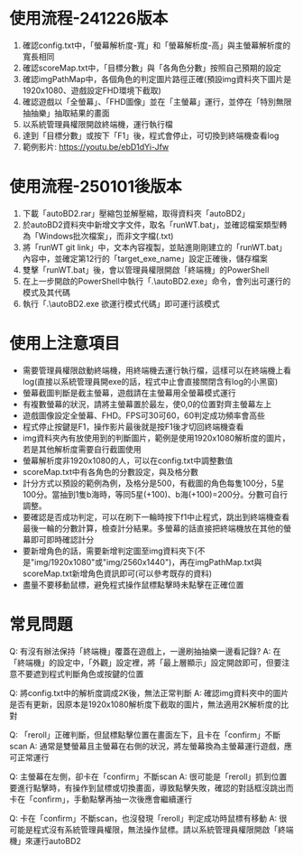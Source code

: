 # 使用流程-241226版本
1. 確認config.txt中，「螢幕解析度-寬」和「螢幕解析度-高」與主螢幕解析度的寬長相同
2. 確認scoreMap.txt中，「目標分數」與「各角色分數」按照自己預期的設定
3. 確認imgPathMap中，各個角色的判定圖片路徑正確(預設img資料夾下圖片是1920x1080、遊戲設定FHD環境下截取)
4. 確認遊戲以「全螢幕」、「FHD圖像」並在「主螢幕」運行，並停在「特別無限抽抽樂」抽取結果的畫面
5. 以系統管理員權限開啟終端機，運行執行檔
6. 達到「目標分數」或按下「F1」後，程式會停止，可切換到終端機查看log
7. 範例影片: https://youtu.be/ebD1dYi-Jfw

# 使用流程-250101後版本
1. 下載「autoBD2.rar」壓縮包並解壓縮，取得資料夾「autoBD2」
2. 於autoBD2資料夾中新增文字文件，取名「runWT.bat」，並確認檔案類型轉為「Windows批次檔案」，而非文字檔(.txt)
3. 將「runWT git link」中，文本內容複製，並貼進剛剛建立的「runWT.bat」內容中，並確定第12行的「target_exe_name」設定正確後，儲存檔案
4. 雙擊「runWT.bat」後，會以管理員權限開啟「終端機」的PowerShell
5. 在上一步開啟的PowerShell中執行「.\autoBD2.exe」命令，會列出可運行的模式及其代碼
6. 執行「.\autoBD2.exe 欲運行模式代碼」即可運行該模式

# 使用上注意項目
- 需要管理員權限啟動終端機，用終端機去運行執行檔，這樣可以在終端機上看log(直接以系統管理員開exe的話，程式中止會直接關閉含有log的小黑窗)
- 螢幕截圖判斷是截主螢幕，遊戲請在主螢幕用全螢幕模式運行
- 有複數螢幕的狀況，請將主螢幕置於最左，使0,0的位置對齊主螢幕左上
- 遊戲圖像設定全螢幕、FHD。FPS可30可60，60判定成功頻率會高些
- 程式停止按鍵是F1，操作影片最後就是按F1後才切回終端機查看
- img資料夾內有放使用到的判斷圖片，範例是使用1920x1080解析度的圖片，若是其他解析度需要自行截圖使用
- 螢幕解析度非1920x1080的人，可以在config.txt中調整數值
- scoreMap.txt中有各角色的分數設定，與及格分數
- 計分方式以預設的範例為例，及格分是500，有截圖的角色每隻100分，5星100分。當抽到1隻b海時，等同5星(+100)、b海(+100)=200分。分數可自行調整。
- 要確認是否成功判定，可以在刷下一輪時按下f1中止程式，跳出到終端機查看最後一輪的分數計算，檢查計分結果。多螢幕的話直接把終端機放在其他的螢幕即可即時確認計分
- 要新增角色的話，需要新增判定圖至img資料夾下(不是"img/1920x1080"或"img/2560x1440")，再在imgPathMap.txt與scoreMap.txt新增角色資訊即可(可以參考既存的資料)
- 盡量不要移動鼠標，避免程式操作鼠標點擊時未點擊在正確位置

# 常見問題
Q: 有沒有辦法保持「終端機」覆蓋在遊戲上，一邊刷抽抽樂一邊看記錄?
A: 在「終端機」的設定中，「外觀」設定裡，將「最上層顯示」設定開啟即可，但要注意不要遮到程式判斷角色或按鍵的位置

Q: 將config.txt中的解析度調成2K後，無法正常判斷
A: 確認img資料夾中的圖片是否有更新，因原本是1920x1080解析度下截取的圖片，無法適用2K解析度的比對

Q: 「reroll」正確判斷，但鼠標點擊位置在畫面左下，且卡在「confirm」不斷scan
A: 通常是雙螢幕且主螢幕在右側的狀況，將左螢幕換為主螢幕運行遊戲，應可正常運行

Q: 主螢幕在左側，卻卡在「confirm」不斷scan
A: 很可能是「reroll」抓到位置要進行點擊時，有操作到鼠標或切換畫面，導致點擊失敗，確認的對話框沒跳出而卡在「confirm」，手動點擊再抽一次後應會繼續運行

Q: 卡在「confirm」不斷scan，也沒發現「reroll」判定成功時鼠標有移動
A: 很可能是程式沒有系統管理員權限，無法操作鼠標。請以系統管理員權限開啟「終端機」來運行autoBD2